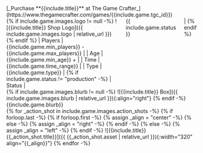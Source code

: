 <div>
[_Purchase **{{include.title}}** at The Game Crafter_](https://www.thegamecrafter.com/games/{{include.game.tgc_id}})
</div>
<div class="row">
<div class="two columns">
{% if include.game.images.logo != null -%}
![{{include.title}} Shop Logo]({{ include.game.images.logo | relative_url }})
{% endif %}
| Players | {{include.game.min_players}} - {{include.game.max_players}} |
| Age | {{include.game.min_age}} + |
| Time | {{include.game.time_range}} |
| Type | {{include.game.type}} |
{% if include.game.status != "production" -%}
| Status | <span class="status {{include.game.status|slugify}}">{{ include.game.status }}</span> |
{% endif %}

</div>
<div class="two columns">
{% if include.game.images.blurb != null -%}
![{{include.title}} Box]({{ include.game.images.blurb | relative_url }}){:align="right"}
{% endif -%}
{{include.game.blurb}}
</div>
</div>
<div class="row">
{% for _action_shot in include.game.images.action_shots -%}
{%   if forloop.last -%}
{%     if forloop.first -%}
{%       assign _align = "center" -%}
{%     else -%}
{%       assign _align = "right" -%}
{%     endif -%}
{%   else -%}
{%     assign _align = "left" -%}
{%   endif -%}
![{{include.title}} {{_action_shot.title}}]({{ {{_action_shot.asset | relative_url }}){:width="320" align="{{_align}}"}
{% endfor -%}
</div>
